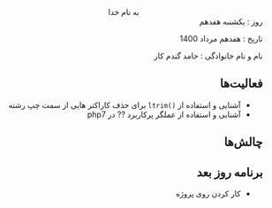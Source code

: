 <div dir="rtl" align="center">
به نام خدا
</div>
<div dir="rtl" align="right">
روز : یکشنبه هفدهم

تاریخ : هفدهم مرداد 1400

نام و نام خانوادگی : حامد گندم کار

## فعالیت‌ها
* آشنایی و استفاده از `()ltrim` برای حذف کاراکتر هایی از سمت چپ رشته
* آشنایی و استفاده از عملگر پرکاربرد ?? در php7
 
## چالش‌ها

## برنامه روز بعد
* کار کردن روی پروژه
</div>
  
